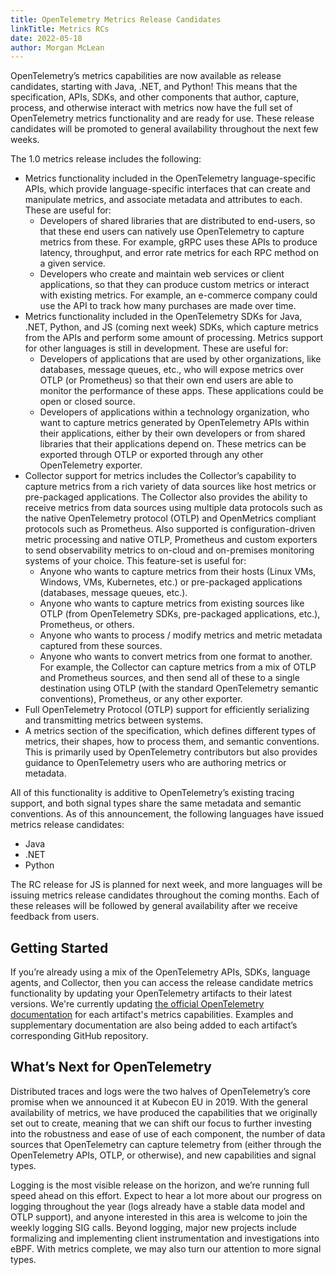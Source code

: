 ```yaml
---
title: OpenTelemetry Metrics Release Candidates
linkTitle: Metrics RCs
date: 2022-05-18
author: Morgan McLean
---
```


OpenTelemetry’s metrics capabilities are now available as release candidates,
starting with Java, .NET, and Python! This means that the specification, APIs,
SDKs, and other components that author, capture, process, and otherwise interact
with metrics now have the full set of OpenTelemetry metrics functionality and
are ready for use. These release candidates will be promoted to general
availability throughout the next few weeks.

The 1.0 metrics release includes the following:

- Metrics functionality included in the OpenTelemetry language-specific APIs,
  which provide language-specific interfaces that can create and manipulate
  metrics, and associate metadata and attributes to each. These are useful for:
  - Developers of shared libraries that are distributed to end-users, so that
    these end users can natively use OpenTelemetry to capture metrics from
    these. For example, gRPC uses these APIs to produce latency, throughput, and
    error rate metrics for each RPC method on a given service.
  - Developers who create and maintain web services or client applications, so
    that they can produce custom metrics or interact with existing metrics. For
    example, an e-commerce company could use the API to track how many purchases
    are made over time.
- Metrics functionality included in the OpenTelemetry SDKs for Java, .NET,
  Python, and JS (coming next week) SDKs, which capture metrics from the APIs
  and perform some amount of processing. Metrics support for other languages is
  still in development. These are useful for:
  - Developers of applications that are used by other organizations, like
    databases, message queues, etc., who will expose metrics over OTLP (or
    Prometheus) so that their own end users are able to monitor the performance
    of these apps. These applications could be open or closed source.
  - Developers of applications within a technology organization, who want to
    capture metrics generated by OpenTelemetry APIs within their applications,
    either by their own developers or from shared libraries that their
    applications depend on. These metrics can be exported through OTLP or
    exported through any other OpenTelemetry exporter.
- Collector support for metrics includes the Collector’s capability to capture
  metrics from a rich variety of data sources like host metrics or pre-packaged
  applications. The Collector also provides the ability to receive metrics from
  data sources using multiple data protocols such as the native OpenTelemetry
  protocol (OTLP) and OpenMetrics compliant protocols such as Prometheus. Also
  supported is configuration-driven metric processing and native OTLP,
  Prometheus and custom exporters to send observability metrics to on-cloud and
  on-premises monitoring systems of your choice. This feature-set is useful for:
  - Anyone who wants to capture metrics from their hosts (Linux VMs, Windows,
    VMs, Kubernetes, etc.) or pre-packaged applications (databases, message
    queues, etc.).
  - Anyone who wants to capture metrics from existing sources like OTLP (from
    OpenTelemetry SDKs, pre-packaged applications, etc.), Prometheus, or others.
  - Anyone who wants to process / modify metrics and metric metadata captured
    from these sources.
  - Anyone who wants to convert metrics from one format to another. For example,
    the Collector can capture metrics from a mix of OTLP and Prometheus sources,
    and then send all of these to a single destination using OTLP (with the
    standard OpenTelemetry semantic conventions), Prometheus, or any other
    exporter.
- Full OpenTelemetry Protocol (OTLP) support for efficiently serializing and
  transmitting metrics between systems.
- A metrics section of the specification, which defines different types of
  metrics, their shapes, how to process them, and semantic conventions. This is
  primarily used by OpenTelemetry contributors but also provides guidance to
  OpenTelemetry users who are authoring metrics or metadata.

All of this functionality is additive to OpenTelemetry’s existing tracing
support, and both signal types share the same metadata and semantic conventions.
As of this announcement, the following languages have issued metrics release
candidates:

- Java
- .NET
- Python

The RC release for JS is planned for next week, and more languages will be
issuing metrics release candidates throughout the coming months. Each of these
releases will be followed by general availability after we receive feedback from
users.

## Getting Started

If you’re already using a mix of the OpenTelemetry APIs, SDKs, language agents,
and Collector, then you can access the release candidate metrics functionality
by updating your OpenTelemetry artifacts to their latest versions. We're
currently updating [the official OpenTelemetry documentation](/docs/) for each
artifact's metrics capabilities. Examples and supplementary documentation are
also being added to each artifact’s corresponding GitHub repository.

## What’s Next for OpenTelemetry

Distributed traces and logs were the two halves of OpenTelemetry’s core promise
when we announced it at Kubecon EU in 2019. With the general availability of
metrics, we have produced the capabilities that we originally set out to create,
meaning that we can shift our focus to further investing into the robustness and
ease of use of each component, the number of data sources that OpenTelemetry can
capture telemetry from (either through the OpenTelemetry APIs, OTLP, or
otherwise), and new capabilities and signal types.

Logging is the most visible release on the horizon, and we’re running full speed
ahead on this effort. Expect to hear a lot more about our progress on logging
throughout the year (logs already have a stable data model and OTLP support),
and anyone interested in this area is welcome to join the weekly logging SIG
calls. Beyond logging, major new projects include formalizing and implementing
client instrumentation and investigations into eBPF. With metrics complete, we
may also turn our attention to more signal types.
